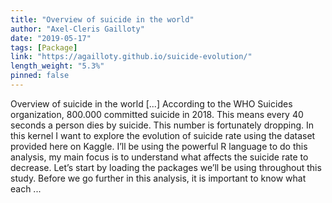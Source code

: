 ```yaml
---
title: "Overview of suicide in the world"
author: "Axel-Cleris Gailloty"
date: "2019-05-17"
tags: [Package]
link: "https://agailloty.github.io/suicide-evolution/"
length_weight: "5.3%"
pinned: false
---
```


Overview of suicide in the world [...] According to the WHO Suicides organization, 800.000 committed suicide in 2018. This means every 40 seconds a person dies by suicide. This number is fortunately dropping. In this kernel I want to explore the evolution of suicide rate using the dataset provided here on Kaggle. I’ll be using the powerful R language to do this analysis, my main focus is to understand what affects the suicide rate to decrease. Let’s start by loading the packages we’ll be using throughout this study. Before we go further in this analysis, it is important to know what each ...
